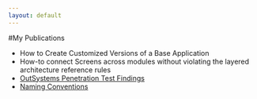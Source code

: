 ```yaml
---
layout: default
---
```

#My Publications
* How to Create Customized Versions of a Base Application
* How-to connect Screens across modules without violating the layered architecture reference rules
* [OutSystems Penetration Test Findings](OutSystemsPenTestFindings.md)
* [Naming Conventions](OutSystemsNamingConventions.md)
